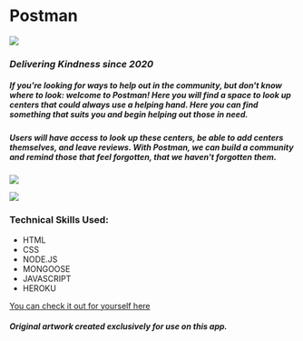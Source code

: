 # Postman

![](https://i.imgur.com/A273YPi.jpg)

### _Delivering Kindness since 2020_

##### If you're looking for ways to help out in the community, but don't know where to look: welcome to Postman! Here you will find a space to look up centers that could always use a helping hand. Here you can find something that suits you and begin helping out those in need.

##### Users will have access to look up these centers, be able to add centers themselves, and leave reviews. With Postman, we can build a community and remind those that feel forgotten, that we haven't forgotten them.

![](https://i.imgur.com/tYS349p.png)

![](https://i.imgur.com/ZZPSOUt.png)

### Technical Skills Used:

- HTML
- CSS
- NODE.JS
- MONGOOSE
- JAVASCRIPT
- HEROKU

[You can check it out for yourself here](https://postman-bita.herokuapp.com/)

##### _Original artwork created exclusively for use on this app._
